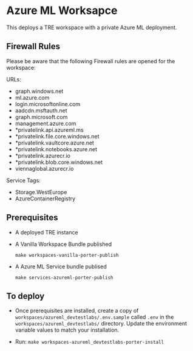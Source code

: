 # Azure ML Worksapce

This deploys a TRE workspace with a private Azure ML deployment.

## Firewall Rules

Please be aware that the following Firewall rules are opened for the workspace:

URLs:

- graph.windows.net
- ml.azure.com
- login.microsoftonline.com
- aadcdn.msftauth.net
- graph.microsoft.com
- management.azure.com
- *privatelink.api.azureml.ms
- *privatelink.file.core.windows.net
- *privatelink.vaultcore.azure.net
- *privatelink.notebooks.azure.net
- *privatelink.azurecr.io
- *privatelink.blob.core.windows.net
- viennaglobal.azurecr.io

Service Tags:

- Storage.WestEurope
- AzureContainerRegistry

## Prerequisites

- A deployed TRE instance

- A Vanilla Workspace Bundle published

    `make workspaces-vanilla-porter-publish`

- A Azure ML Service bundle publised

    `make services-azureml-porter-publish`

## To deploy

- Once prerequisites are installed, create a copy of `workspaces/azureml_devtestlabs/.env.sample` called `.env` in the  `workspaces/azureml_devtestlabs/` directory. Update the environment variable values to match your installation.

- Run: `make workspaces-azureml_devtestlabs-porter-install`
